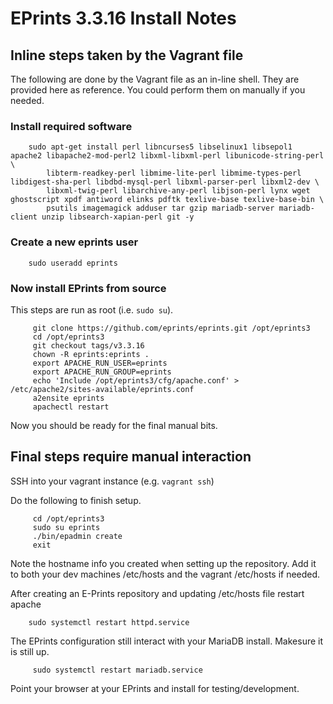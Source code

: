 
# EPrints 3.3.16 Install Notes

## Inline steps taken by the Vagrant file

The following are done by the Vagrant file as an in-line shell. They are provided here as reference.
You could perform them on manually if you needed.

### Install required software

```shell
    sudo apt-get install perl libncurses5 libselinux1 libsepol1 apache2 libapache2-mod-perl2 libxml-libxml-perl libunicode-string-perl \
        libterm-readkey-perl libmime-lite-perl libmime-types-perl libdigest-sha-perl libdbd-mysql-perl libxml-parser-perl libxml2-dev \
        libxml-twig-perl libarchive-any-perl libjson-perl lynx wget ghostscript xpdf antiword elinks pdftk texlive-base texlive-base-bin \
        psutils imagemagick adduser tar gzip mariadb-server mariadb-client unzip libsearch-xapian-perl git -y
```

### Create a new eprints user

```shell
    sudo useradd eprints
```

### Now install EPrints from source

This steps are run as root (i.e. `sudo su`).

```shell
     git clone https://github.com/eprints/eprints.git /opt/eprints3
     cd /opt/eprints3
     git checkout tags/v3.3.16
     chown -R eprints:eprints .
     export APACHE_RUN_USER=eprints
     export APACHE_RUN_GROUP=eprints
     echo 'Include /opt/eprints3/cfg/apache.conf' > /etc/apache2/sites-available/eprints.conf
     a2ensite eprints
     apachectl restart
```

Now you should be ready for the final manual bits.

## Final steps require manual interaction

SSH into your vagrant instance (e.g. `vagrant ssh`)

Do the following to finish setup.

```shell
     cd /opt/eprints3
     sudo su eprints
     ./bin/epadmin create
     exit
```

Note the hostname info you created when setting up the repository. Add it
to both your dev machines /etc/hosts and the vagrant /etc/hosts if needed.

After creating an E-Prints repository and updating /etc/hosts file restart apache

```shell
    sudo systemctl restart httpd.service
```

The EPrints configuration still interact with your MariaDB install. Makesure
it is still up.

```shell
     sudo systemctl restart mariadb.service
```

Point your browser at your EPrints and install for testing/development.

